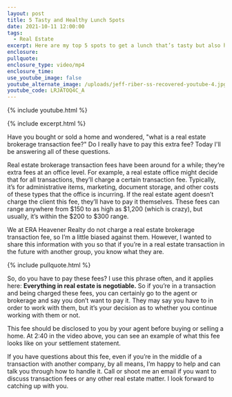 ```yaml
---
layout: post
title: 5 Tasty and Healthy Lunch Spots
date: 2021-10-11 12:00:00
tags:
  - Real Estate
excerpt: Here are my top 5 spots to get a lunch that’s tasty but also healthy.
enclosure:
pullquote:
enclosure_type: video/mp4
enclosure_time:
use_youtube_image: false
youtube_alternate_image: /uploads/jeff-riber-ss-recovered-youtube-4.jpg
youtube_code: LRJATOQ4C_A
---
```

{% include youtube.html %}

{% include excerpt.html %}

Have you bought or sold a home and wondered, "what is a real estate brokerage transaction fee?" Do I really have to pay this extra fee? Today I'll be answering all of these questions.

Real estate brokerage transaction fees have been around for a while; they’re extra fees at an office level. For example, a real estate office might decide that for all transactions, they’ll charge a certain transaction fee. Typically, it’s for administrative items, marketing, document storage, and other costs of these types that the office is incurring. If the real estate agent doesn’t charge the client this fee, they’ll have to pay it themselves. These fees can range anywhere from $150 to as high as $1,200 (which is crazy), but usually, it’s within the $200 to $300 range.

We at ERA Heavener Realty do not charge a real estate brokerage transaction fee, so I’m a little biased against them. However, I wanted to share this information with you so that if you’re in a real estate transaction in the future with another group, you know what they are.

{% include pullquote.html %}

So, do you have to pay these fees? I use this phrase often, and it applies here: **Everything in real estate is negotiable.** So if you’re in a transaction and being charged these fees, you can certainly go to the agent or brokerage and say you don’t want to pay it. They may say you have to in order to work with them, but it’s your decision as to whether you continue working with them or not.

This fee should be disclosed to you by your agent before buying or selling a home. At 2:40 in the video above, you can see an example of what this fee looks like on your settlement statement.

If you have questions about this fee, even if you’re in the middle of a transaction with another company, by all means, I’m happy to help and can talk you through how to handle it. Call or shoot me an email if you want to discuss transaction fees or any other real estate matter. I look forward to catching up with you.
